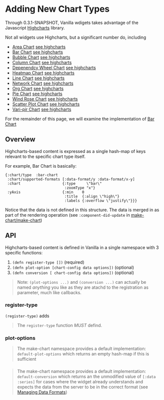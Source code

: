 # Adding New Chart Types

Through 0.3.1-SNAPSHOT, Vanilla wdigets takes advantage of the Javascript [Highcharts]() library.

Not all widgets use Highcharts, but a significant number do, including

- [Area Chart](../src/cljs/vanilla/widgets/area_chart.cljs) [see highcharts](https://www.highcharts.com/demo/area-basic)
- [Bar Chart](../src/cljs/vanilla/widgets/bar_chart.cljs) [see highcharts](https://www.highcharts.com/demo/bar-basic)
- [Bubble Chart](../src/cljs/vanilla/widgets/bubble_chart.cljs) [see highcharts](https://www.highcharts.com/demo/bubble)
- [Column Chart](../src/cljs/vanilla/widgets/column_chart.cljs) [see highcharts](https://www.highcharts.com/demo/column-basic)
- [Depenendcy Wheel Chart](../src/cljs/vanilla/widgets/dependency_chart.cljs) [see highcharts](https://www.highcharts.com/demo/dependency-wheel)
- [Heatmap Chart](../src/cljs/vanilla/widgets/heatmap_chart.cljs) [see highcharts](https://www.highcharts.com/demo/heatmap)
- [Line Chart](../src/cljs/vanilla/widgets/line_chart.cljs) [see highcharts](https://www.highcharts.com/demo/line-basic)
- [Network Chart](../src/cljs/vanilla/widgets/network_graph_chart.cljs) [see highcharts](https://www.highcharts.com/demo/network-graph)
- [Org Chart](../src/cljs/vanilla/widgets/org_chart.cljs) [see highcharts](https://www.highcharts.com/demo/organization-chart)
- [Pie Chart](../src/cljs/vanilla/widgets/pie_chart.cljs) [see highcharts](https://www.highcharts.com/demo/pie-basic)
- [Wind Rose Chart](../src/cljs/vanilla/widgets/rose_chart.cljs) [see highcharts](https://www.highcharts.com/demo/polar-wind-rose)
- [Scatter Plot Chart](../src/cljs/vanilla/widgets/scatter_chart.cljs) [see highcharts](https://www.highcharts.com/demo/scatter)
- [Vari-pir Chart](../src/cljs/vanilla/widgets/vari_pie_chart.cljs) [see highcharts](https://www.highcharts.com/demo/variable-radius-pie)


For the remainder of this page, we will examine the implementation of [Bar Chart](../src/cljs/vanilla/widgets/bar_chart.cljs)

## Overview

Highcharts-based content is expressed as a single hash-map of keys relevant to the specific chart
type itself.

For example, Bar Chart is basically:

```
{:chart/type  :bar-chart
 :chart/supported-formats [:data-format/y :data-format/x-y]
 :chart                   {:type     \"bar\"
                           :zoomType "x"}
 :yAxis                   {:min    0
                           :title  {:align \"high\"}
                           :labels {:overflow \"justify\"}}}
```

Notice that the data is not defined in this structure. The data is merged in as part of the rendering
operation (see `:component-did-update` in [make-chart/make-chart](../src/cljs/vanilla/widgets/make_chart.cljs))


## API

Highcharts-based content is defined in Vanilla in a single namespace with 3 specific functions:

1. `(defn register-type [])` (required)
2. `(defn plot-option [chart-config data options])` (optional)
3. `(defn conversion [ chart-config data options])` (optional)

> Note: `(plot-options ...)` and `(conversion ...)` can actually be named _anything_ you like as they
> are atachd to the registration as parameter, much like callbacks.

### register-type

`(register-type)` adds

> The `register-type` function *MUST* defind.


### plot-options

> The make-chart namespace provides a default implementation: `default-plot-options` which returns
> an empty hash-map if this is sufficient

###


> The make-chart namespace provides a default implementation: `default-conversion` which returns
> an the unmodified value of `[:data :series]` for cases where the widget already understands and
> expects the data from the server to be in the correct format
> (see [Managing Data Formats](managing-data-formats.md))
